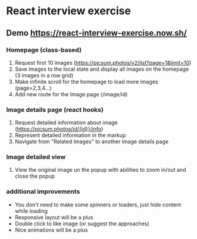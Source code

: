 # React interview exercise

## Demo https://react-interview-exercise.now.sh/

### Homepage (class-based)
1. Request first 10 images (https://picsum.photos/v2/list?page=1&limit=10)
2. Save images to the local state and display all images on the homepage (3 images in a row grid)
3. Make infinite scroll for the homepage to load more images (page=2,3,4...)
4. Add new route for the Image page (/image/id)

### Image details page (react hooks)
1. Request detailed information about image (https://picsum.photos/id/{id}}/info)
2. Represent detailed information in the markup
3. Navigate from "Related Images" to another image details page

### Image detailed view 
1. View the original image un the popup with abilities to zoom in/out and close the popup

### additional improvements
- You don't need to make some spinners or loaders, just hide content while loading
- Responsive layout will be a plus
- Double click to like image (or suggest the approaches)
- Nice animations will be a plus
